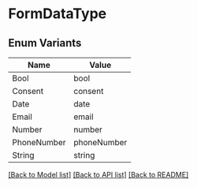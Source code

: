 # FormDataType

## Enum Variants

| Name | Value |
|---- | -----|
| Bool | bool |
| Consent | consent |
| Date | date |
| Email | email |
| Number | number |
| PhoneNumber | phoneNumber |
| String | string |


[[Back to Model list]](../README.md#documentation-for-models) [[Back to API list]](../README.md#documentation-for-api-endpoints) [[Back to README]](../README.md)


